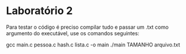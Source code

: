 # Laboratório 2

Para testar o código é preciso compilar tudo e passar um .txt como argumento do executável, use os comandos seguintes:

gcc main.c pessoa.c hash.c lista.c -o main
./main TAMANHO arquivo.txt